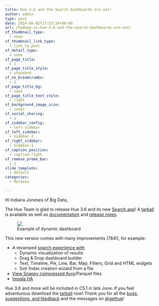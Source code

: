 ```yaml
---
title: Hue 3.6 and the Search Dashboards are out!
author: admin
type: post
date: 2014-06-02T17:53:24+00:00
url: /hadoop-ui-hue-3-6-and-the-search-dashboards-are-out/
sf_thumbnail_type:
  - none
sf_thumbnail_link_type:
  - link_to_post
sf_detail_type:
  - none
sf_page_title:
  - 1
sf_page_title_style:
  - standard
sf_no_breadcrumbs:
  - 1
sf_page_title_bg:
  - none
sf_page_title_text_style:
  - light
sf_background_image_size:
  - cover
sf_social_sharing:
  - 1
sf_sidebar_config:
  - left-sidebar
sf_left_sidebar:
  - Sidebar-2
sf_right_sidebar:
  - Sidebar-1
sf_caption_position:
  - caption-right
sf_remove_promo_bar:
  - 1
slide_template:
  - default
categories:
  - Release

---
```

Hi Indiana Joneses of Big Data,

The Hue Team is glad to release Hue 3.6 and its new [Search app][1]! A [tarball][2] is available as well as [documentation][3] and [release notes][4].

<figure>
  <a href="https://cdn.gethue.com/uploads/2014/03/hue-3.6-search-v2-1024x548.png">
    <img src="https://cdn.gethue.com/uploads/2014/03/hue-3.6-search-v2-1024x548.png" />
  </a>
  <figcaption>Example of dynamic dashboard</figcaption>
</figure>

This new version comes with many improvements (784!), for example:

  * A revamped [search experience with][1] 
      * Dynamic visualization of results
      * Drag & Drop dashboard builder
      * Text, Timeline, Pie, Line, Bar, Map, Filters, Grid and HTML widgets
      * Solr Index creation wizard from a file
  * [View Snappy compressed Avro][6]/Parquet files
  * [Impala HA][7]

Hue 3.6 and more will be included in C5.1 in late June. If you feel adventurous download the [tarball][2] now! Thank you for all the [bugs, suggestions, and feedback][8] and the messages on [@gethue][9]!

 [1]: https://gethue.com/hadoop-search-dynamic-search-dashboards-with-solr
 [2]: https://cdn.gethue.com/downloads/releases/3.6.0/hue-3.6.0.tgz
 [3]: http://cloudera.github.io/hue/docs-3.6.0/index.html
 [4]: http://cloudera.github.io/hue/docs-3.6.0/release-notes/release-notes-3.6.0.html
 [5]: https://cdn.gethue.com/uploads/2014/03/hue-3.6-search-v2.png
 [6]: https://gethue.com/visualize-snappy-compressed-avro-files/
 [7]: https://gethue.com/hadoop-tutorial-how-to-distribute-impala-query-load/
 [8]: http://groups.google.com/a/cloudera.org/group/hue-user
 [9]: https://twitter.com/gethue